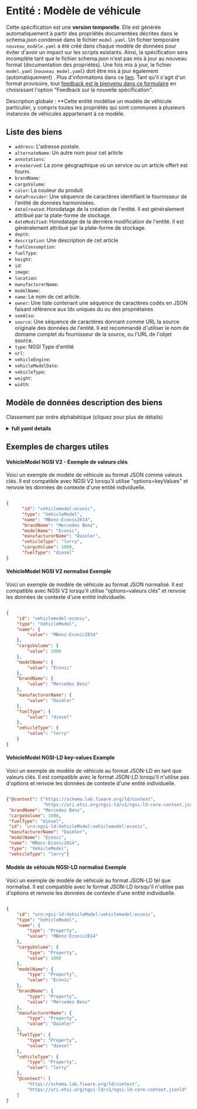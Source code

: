 Entité : Modèle de véhicule  
===========================  
Cette spécification est une **version temporelle**. Elle est générée automatiquement à partir des propriétés documentées décrites dans le schema.json condensé dans le fichier `model.yaml`. Un fichier temporaire `nouveau_modèle.yaml` a été créé dans chaque modèle de données pour éviter d'avoir un impact sur les scripts existants. Ainsi, la spécification sera incomplète tant que le fichier schema.json n'est pas mis à jour au nouveau format (documentation des propriétés). Une fois mis à jour, le fichier `model.yaml` (`nouveau_model.yaml`) doit être mis à jour également (automatiquement) . Plus d'informations dans ce [lien](https://github.com/smart-data-models/data-models/blob/master/specs/warning_message_new_spec.md). Tant qu'il s'agit d'un format provisoire, tout [feedback est le bienvenu dans ce formulaire](https://smartdatamodels.org/index.php/submit-an-issue-2/) en choisissant l'option "Feedback sur la nouvelle spécification".  
Description globale : **Cette entité modélise un modèle de véhicule particulier, y compris toutes les propriétés qui sont communes à plusieurs instances de véhicules appartenant à ce modèle.  

## Liste des biens  

- `address`: L'adresse postale.  - `alternateName`: Un autre nom pour cet article  - `annotations`:   - `areaServed`: La zone géographique où un service ou un article offert est fourni.  - `brandName`:   - `cargoVolume`:   - `color`: La couleur du produit.  - `dataProvider`: Une séquence de caractères identifiant le fournisseur de l'entité de données harmonisées.  - `dateCreated`: Horodatage de la création de l'entité. Il est généralement attribué par la plate-forme de stockage.  - `dateModified`: Horodatage de la dernière modification de l'entité. Il est généralement attribué par la plate-forme de stockage.  - `depth`:   - `description`: Une description de cet article  - `fuelConsumption`:   - `fuelType`:   - `height`:   - `id`:   - `image`:   - `location`:   - `manufacturerName`:   - `modelName`:   - `name`: Le nom de cet article.  - `owner`: Une liste contenant une séquence de caractères codés en JSON faisant référence aux Ids uniques du ou des propriétaires  - `seeAlso`:   - `source`: Une séquence de caractères donnant comme URL la source originale des données de l'entité. Il est recommandé d'utiliser le nom de domaine complet du fournisseur de la source, ou l'URL de l'objet source.  - `type`: NGSI Type d'entité  - `url`:   - `vehicleEngine`:   - `vehicleModelDate`:   - `vehicleType`:   - `weight`:   - `width`:   ## Modèle de données description des biens  
Classement par ordre alphabétique (cliquez pour plus de détails)  
<details><summary><strong>full yaml details</strong></summary>    
```yaml  
VehicleModel:    
  description: 'This entity models a particular vehicle model, including all properties which are common to multiple vehicle instances belonging to such model.'    
  properties:    
    address:    
      description: 'The mailing address.'    
      properties:    
        addressCountry:    
          type: string    
        addressLocality:    
          type: string    
        addressRegion:    
          type: string    
        areaServed:    
          type: string    
        postOfficeBoxNumber:    
          type: string    
        postalCode:    
          type: string    
        streetAddress:    
          type: string    
      type: Property    
    alternateName:    
      description: 'An alternative name for this item'    
      type: Property    
    annotations:    
      items:    
        type: string    
      type: array    
    areaServed:    
      description: 'The geographic area where a service or offered item is provided.'    
      type: Property    
    brandName:    
      type: string    
    cargoVolume:    
      minimum: 0    
      type: number    
    color:    
      description: 'The color of the product.'    
      type: string    
    dataProvider:    
      description: 'A sequence of characters identifying the provider of the harmonised data entity.'    
      type: Property    
    dateCreated:    
      description: 'Entity creation timestamp. This will usually be allocated by the storage platform.'    
      format: date-time    
      type: Property    
    dateModified:    
      description: 'Timestamp of the last modification of the entity. This will usually be allocated by the storage platform.'    
      format: date-time    
      type: Property    
    depth:    
      minimum: 0    
      type: number    
    description:    
      description: 'A description of this item'    
      type: Property    
    fuelConsumption:    
      minimum: 0    
      type: number    
    fuelType:    
      enum:    
        - gasoline    
        - petrol(unleaded)    
        - petrol(leaded)    
        - petrol    
        - diesel    
        - electric    
        - hydrogen    
        - lpg    
        - autogas    
        - cng    
        - 'biodiesel ethanol'    
        - 'hybrid electric/petrol'    
        - 'hybrid electric/diesel'    
        - other    
      type: string    
    height:    
      minimum: 0    
      type: number    
    id:    
      anyOf: &vehiclemodel_-_properties_-_owner_-_items_-_anyof    
        - description: 'Property. Identifier format of any NGSI entity'    
          maxLength: 256    
          minLength: 1    
          pattern: ^[\w\-\.\{\}\$\+\*\[\]`|~^@!,:\\]+$    
          type: string    
        - description: 'Property. Identifier format of any NGSI entity'    
          format: uri    
          type: string    
    image:    
      type: string    
    location:    
      $id: https://geojson.org/schema/Geometry.json    
      $schema: "http://json-schema.org/draft-07/schema#"    
      oneOf:    
        - properties:    
            bbox:    
              items:    
                type: number    
              minItems: 4    
              type: array    
            coordinates:    
              items:    
                type: number    
              minItems: 2    
              type: array    
            type:    
              enum:    
                - Point    
              type: string    
          required:    
            - type    
            - coordinates    
          title: 'GeoJSON Point'    
          type: object    
        - properties:    
            bbox:    
              items:    
                type: number    
              minItems: 4    
              type: array    
            coordinates:    
              items:    
                items:    
                  type: number    
                minItems: 2    
                type: array    
              minItems: 2    
              type: array    
            type:    
              enum:    
                - LineString    
              type: string    
          required:    
            - type    
            - coordinates    
          title: 'GeoJSON LineString'    
          type: object    
        - properties:    
            bbox:    
              items:    
                type: number    
              minItems: 4    
              type: array    
            coordinates:    
              items:    
                items:    
                  items:    
                    type: number    
                  minItems: 2    
                  type: array    
                minItems: 4    
                type: array    
              type: array    
            type:    
              enum:    
                - Polygon    
              type: string    
          required:    
            - type    
            - coordinates    
          title: 'GeoJSON Polygon'    
          type: object    
        - properties:    
            bbox:    
              items:    
                type: number    
              minItems: 4    
              type: array    
            coordinates:    
              items:    
                items:    
                  type: number    
                minItems: 2    
                type: array    
              type: array    
            type:    
              enum:    
                - MultiPoint    
              type: string    
          required:    
            - type    
            - coordinates    
          title: 'GeoJSON MultiPoint'    
          type: object    
        - properties:    
            bbox:    
              items:    
                type: number    
              minItems: 4    
              type: array    
            coordinates:    
              items:    
                items:    
                  items:    
                    type: number    
                  minItems: 2    
                  type: array    
                minItems: 2    
                type: array    
              type: array    
            type:    
              enum:    
                - MultiLineString    
              type: string    
          required:    
            - type    
            - coordinates    
          title: 'GeoJSON MultiLineString'    
          type: object    
        - properties:    
            bbox:    
              items:    
                type: number    
              minItems: 4    
              type: array    
            coordinates:    
              items:    
                items:    
                  items:    
                    items:    
                      type: number    
                    minItems: 2    
                    type: array    
                  minItems: 4    
                  type: array    
                type: array    
              type: array    
            type:    
              enum:    
                - MultiPolygon    
              type: string    
          required:    
            - type    
            - coordinates    
          title: 'GeoJSON MultiPolygon'    
          type: object    
      title: 'GeoJSON Geometry'    
    manufacturerName:    
      type: string    
    modelName:    
      type: string    
    name:    
      description: 'The name of this item.'    
      type: Property    
    owner:    
      description: 'A List containing a JSON encoded sequence of characters referencing the unique Ids of the owner(s)'    
      items:    
        anyOf: *vehiclemodel_-_properties_-_owner_-_items_-_anyof    
      type: Property    
    seeAlso:    
      oneOf:    
        - items:    
            - format: uri    
              type: string    
          minItems: 1    
          type: array    
        - format: uri    
          type: string    
    source:    
      description: 'A sequence of characters giving the original source of the entity data as a URL. Recommended to be the fully qualified domain name of the source provider, or the URL to the source object.'    
      type: Property    
    type:    
      description: 'NGSI Entity type'    
      enum:    
        - VehicleModel    
      type: string    
    url:    
      type: string    
    vehicleEngine:    
      type: string    
    vehicleModelDate:    
      format: date-time    
      type: string    
    vehicleType:    
      enum:    
        - agriculturalVehicle    
        - bicycle    
        - bus    
        - minibus    
        - car    
        - tram    
        - tanker    
        - carWithCaravan    
        - carWithTrailer    
        - lorry    
        - moped    
        - motorcycle    
        - motorcycleWithSideCar    
        - motorscooter    
        - trailer    
        - van    
        - caravan    
        - constructionOrMaintenanceVehicle    
        - trolley    
        - binTrolley    
        - sweepingMachine    
        - cleaningTrolley    
      type: string    
    weight:    
      minimum: 0    
      type: number    
    width:    
      minimum: 0    
      type: number    
  required:    
    - id    
    - name    
    - type    
    - vehicleType    
    - brandName    
    - modelName    
    - manufacturerName    
  type: object    
```  
</details>    
## Exemples de charges utiles  
#### VehicleModel NGSI V2 - Exemple de valeurs clés  
Voici un exemple de modèle de véhicule au format JSON comme valeurs clés. Il est compatible avec NGSI V2 lorsqu'il utilise "options=keyValues" et renvoie les données de contexte d'une entité individuelle.  
```json  
{  
      "id": "vehiclemodel:econic",  
      "type": "VehicleModel",  
      "name": "MBenz-Econic2014",  
      "brandName": "Mercedes Benz",  
      "modelName": "Econic",  
      "manufacturerName": "Daimler",  
      "vehicleType": "lorry",  
      "cargoVolume": 1000,  
      "fuelType": "diesel"  
}  
```  
#### VehicleModel NGSI V2 normalisé Exemple  
Voici un exemple de modèle de véhicule au format JSON normalisé. Il est compatible avec NGSI V2 lorsqu'il utilise "options=valeurs clés" et renvoie les données de contexte d'une entité individuelle.  
```json  
{  
    "id": "vehiclemodel:econic",  
    "type": "VehicleModel",  
    "name": {  
        "value": "MBenz-Econic2014"  
    },  
    "cargoVolume": {  
        "value": 1000  
    },   
    "modelName": {  
        "value": "Econic"  
    },   
    "brandName": {  
        "value": "Mercedes Benz"  
    },  
    "manufacturerName": {  
        "value": "Daimler"  
    },   
    "fuelType": {  
        "value": "diesel"  
    },   
    "vehicleType": {  
        "value": "lorry"  
    }  
}  
```  
#### VehicleModel NGSI-LD key-values Example  
Voici un exemple de modèle de véhicule au format JSON-LD en tant que valeurs clés. Il est compatible avec le format JSON-LD lorsqu'il n'utilise pas d'options et renvoie les données de contexte d'une entité individuelle.  
```json  
{"@context": ["https://schema.lab.fiware.org/ld/context",  
              "https://uri.etsi.org/ngsi-ld/v1/ngsi-ld-core-context.jsonld"],  
 "brandName": "Mercedes Benz",  
 "cargoVolume": 1000,  
 "fuelType": "diesel",  
 "id": "urn:ngsi-ld:VehicleModel:vehiclemodel:econic",  
 "manufacturerName": "Daimler",  
 "modelName": "Econic",  
 "name": "MBenz-Econic2014",  
 "type": "VehicleModel",  
 "vehicleType": "lorry"}  
```  
#### Modèle de véhicule NGSI-LD normalisé Exemple  
Voici un exemple de modèle de véhicule au format JSON-LD tel que normalisé. Il est compatible avec le format JSON-LD lorsqu'il n'utilise pas d'options et renvoie les données de contexte d'une entité individuelle.  
```json  
{  
    "id": "urn:ngsi-ld:VehicleModel:vehiclemodel:econic",  
    "type": "VehicleModel",  
    "name": {  
        "type": "Property",  
        "value": "MBenz-Econic2014"  
    },  
    "cargoVolume": {  
        "type": "Property",  
        "value": 1000  
    },  
    "modelName": {  
        "type": "Property",  
        "value": "Econic"  
    },  
    "brandName": {  
        "type": "Property",  
        "value": "Mercedes Benz"  
    },  
    "manufacturerName": {  
        "type": "Property",  
        "value": "Daimler"  
    },  
    "fuelType": {  
        "type": "Property",  
        "value": "diesel"  
    },  
    "vehicleType": {  
        "type": "Property",  
        "value": "lorry"  
    },  
    "@context": [  
        "https://schema.lab.fiware.org/ld/context",  
        "https://uri.etsi.org/ngsi-ld/v1/ngsi-ld-core-context.jsonld"  
    ]  
}  
```  
